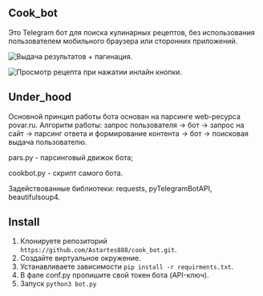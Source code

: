 ## Cook_bot
Это Telegram бот для поиска кулинарных рецептов, без использования пользователем мобильного браузера или сторонних приложений.

![Выдача результатов + пагинация.](https://i.ibb.co/Hp5hxx6/bot2.jpg)

![Просмотр рецепта при нажатии инлайн кнопки.](https://i.ibb.co/VSzq4FV/bot3.jpg)

## Under_hood
Основной принцип работы бота основан на парсинге web-ресурса povar.ru. 
Алгоритм работы: запрос пользователя -> бот -> запрос на сайт -> парсинг ответа и формирование контента -> бот -> поисковая выдача пользователю.

pars.py - парсинговый движок бота;

cookbot.py - скрипт самого бота.

Задействованные библиотеки: requests, pyTelegramBotAPI, beautifulsoup4.

## Install

1. Клонируете репозиторий `https://github.com/Astartes888/cook_bot.git`.
2. Создайте виртуальное окружение.
3. Устанавливаете зависимости `pip install -r requirments.txt`.
4. В фале conf.py пропишите свой токен бота (API-ключ).
5. Запуск `python3 bot.py`